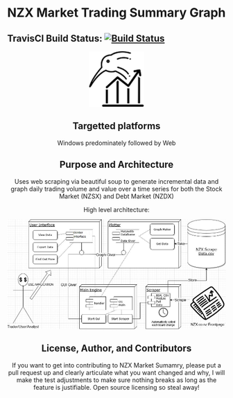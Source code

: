 # NZX Market Trading Summary Graph
TravisCI Build Status: [![Build Status](https://travis-ci.com/TheBigStonk/NZX-Market-Trading-Summary-Graph.svg?branch=master)](https://travis-ci.com/TheBigStonk/NZX-Market-Trading-Summary-Graph)
--------
<div align="center">
    <img src=Logo.png height="128">
    </p>

## Targetted platforms
Windows predominately followed by Web

## Purpose and Architecture
Uses web scraping via beautiful soup to generate incremental data and graph daily trading volume and value over a time series for both the Stock Market (NZSX) and Debt Market (NZDX)

High level architecture: 

![alt text](NZX_Market_Scraper.jpg "Diagram architecture of application")

## License, Author, and Contributors
If you want to get into contributing to NZX Market Sumamry, please put a pull request up and clearly articulate what you want changed and why, I will make the test adjustments to make sure nothing breaks as long as the feature is justifiable. Open source licensing so steal away!
